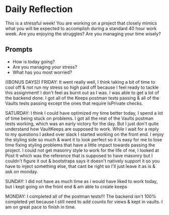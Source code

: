 # Daily Reflection
This is a stressful week! You are working on a project that closely mimics what you will be expected to accomplish during a standard 40 hour work week. Are you enjoying the struggles? Are you managing your time wisely? 

## Prompts
- How is today going? 
- Are you managing your stress?
- What has you most worried?

((BONUS DAYS))
FRIDAY: It went really well, I think taking a bit of time to cool off & not run my stress so high paid off because I feel ready to tackle this assignment! I don't feel as burnt out as I was. I was able to get a lot of the backend done. I got all of the Keeps postman tests passing & all of the Vaults tests passing except the ones that require IsPrivate checks.

SATURDAY: I think I could have optimized my time better today, I spend a lot of time being stuck on problems. I got all the rest of the Vaults postman tests working, which was an early victory for the day. But I just don't quite understand how VaultKeeps are supposed to work. While I wait for a reply to my questions I asked over slack I started working on the front end. I enjoy the styling side so much & want it to look perfect so it is easy for me to lose time fixing styling problems that have a little impact towards passing the project. I could not get masonry style to work for the life of me, I looked at Post It which was the reference that is supposed to have masonry but I couldn't figure it out & bootstraps says it doesn't natively support it so you have to inject something else, that cant be right so I'll just leave it as is & ask on monday.

SUNDAY: I did not have as much time as i would have liked to work today, but i kept going on the front end & am able to create keeps

MONDAY: I completed all of the postman tests!!! The backend isn't 100% completed yet because I still need to add counts for views & kept in vaults. I am on great pace to finish in time.